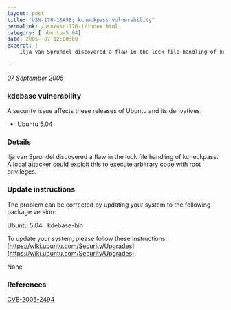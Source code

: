 ```yaml
---
layout: post
title: "USN-176-1&#58; kcheckpass vulnerability"
permalink: /usn/usn-176-1/index.html
category: [ ubuntu-5.04]
date: 2005--07 12:00:00
excerpt: |
    Ilja van Sprundel discovered a flaw in the lock file handling of kcheckpass. A local attacker could exploit this to execute arbitrary code with root privileges.
    
--- 
```

 
 

*07 September 2005*

### kdebase vulnerability

A security issue affects these releases of Ubuntu and its derivatives:

* Ubuntu 5.04

### Details

Ilja van Sprundel discovered a flaw in the lock file handling of kcheckpass. A local attacker could exploit this to execute arbitrary code with root privileges.

### Update instructions

The problem can be corrected by updating your system to the following package version:

Ubuntu 5.04
 : kdebase-bin 

To update your system, please follow these instructions: [https://wiki.ubuntu.com/Security/Upgrades](https://wiki.ubuntu.com/Security/Upgrades).

None

### References

 
 [CVE-2005-2494](http://people.ubuntu.com/~ubuntu-security/cve/CVE-2005-2494)
 

